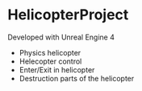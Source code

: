 # HelicopterProject

Developed with Unreal Engine 4
* Physics helicopter
* Helecopter control
* Enter/Exit in helicopter
* Destruction parts of the helicopter

